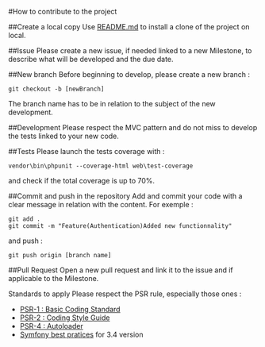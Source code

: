 #How to contribute to the project

##Create a local copy
Use [README.md](https://github.com/vbopenclass/Project8/blob/master/README.md) to install a clone of the project on local.

##Issue
Please create a new issue, if needed linked to a new Milestone, to describe what will be developed and the due date.

##New branch
Before beginning to develop, please create a new branch :
```
git checkout -b [newBranch]
```
The branch name has to be in relation to the subject of the new development.

##Development
Please respect the MVC pattern and do not miss to develop the tests linked to your new code.

##Tests
Please launch the tests coverage with : 
```
vendor\bin\phpunit --coverage-html web\test-coverage
```
and check if the total coverage is up to 70%.

##Commit and push in the repository
Add and commit your code with a clear message in relation with the content. For exemple :
```
git add .
git commit -m "Feature(Authentication)Added new functionnality"
```
and push :
```
git push origin [branch name]
```

##Pull Request
Open a new pull request and link it to the issue and if applicable to the Milestone.

Standards to apply
Please respect the PSR rule, especially those ones :
*   [PSR-1 : Basic Coding Standard](https://gist.github.com/npotier/d5a13245ad9cd2e92fa9dec19baf0e9a)
*   [PSR-2 : Coding Style Guide](https://gist.github.com/npotier/593b645025173ef8bbb5c59d3fd455fa)
*   [PSR-4 : Autoloader](https://www.php-fig.org/psr/psr-4/)
*   [Symfony best pratices](https://symfony.com/doc/3.4/best_practices/index.html) for 3.4 version 
